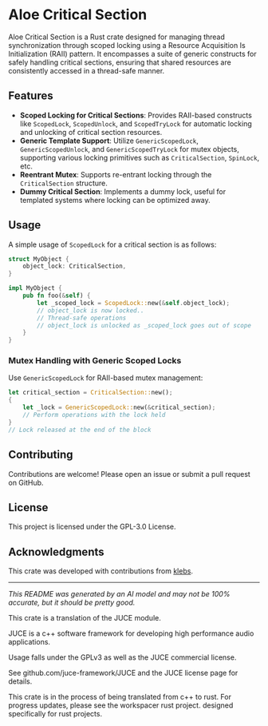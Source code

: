 # Aloe Critical Section

Aloe Critical Section is a Rust crate designed for managing thread synchronization through scoped locking using a Resource Acquisition Is Initialization (RAII) pattern. It encompasses a suite of generic constructs for safely handling critical sections, ensuring that shared resources are consistently accessed in a thread-safe manner.

## Features

- **Scoped Locking for Critical Sections**: Provides RAII-based constructs like `ScopedLock`, `ScopedUnlock`, and `ScopedTryLock` for automatic locking and unlocking of critical section resources.
- **Generic Template Support**: Utilize `GenericScopedLock`, `GenericScopedUnlock`, and `GenericScopedTryLock` for mutex objects, supporting various locking primitives such as `CriticalSection`, `SpinLock`, etc.
- **Reentrant Mutex**: Supports re-entrant locking through the `CriticalSection` structure.
- **Dummy Critical Section**: Implements a dummy lock, useful for templated systems where locking can be optimized away.

## Usage

A simple usage of `ScopedLock` for a critical section is as follows:

```rust
struct MyObject {
    object_lock: CriticalSection,
}

impl MyObject {
    pub fn foo(&self) {
        let _scoped_lock = ScopedLock::new(&self.object_lock);
        // object_lock is now locked..
        // Thread-safe operations
        // object_lock is unlocked as _scoped_lock goes out of scope
    }
}
```

### Mutex Handling with Generic Scoped Locks

Use `GenericScopedLock` for RAII-based mutex management:

```rust
let critical_section = CriticalSection::new();
{
    let _lock = GenericScopedLock::new(&critical_section);
    // Perform operations with the lock held
}
// Lock released at the end of the block
```

## Contributing

Contributions are welcome! Please open an issue or submit a pull request on GitHub.

## License

This project is licensed under the GPL-3.0 License.

## Acknowledgments

This crate was developed with contributions from [klebs](https://github.com/klebs6/aloe-rs).

---

*This README was generated by an AI model and may not be 100% accurate, but it should be pretty good.*

This crate is a translation of the JUCE module.

JUCE is a c++ software framework for developing high performance audio applications.

Usage falls under the GPLv3 as well as the JUCE commercial license.

See github.com/juce-framework/JUCE and the JUCE license page for details.

This crate is in the process of being translated from c++ to rust. For progress updates, please see the workspacer rust project. designed specifically for rust projects.
